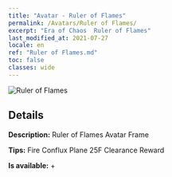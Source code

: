 ```yaml
---
title: "Avatar - Ruler of Flames"
permalink: /Avatars/Ruler of Flames/
excerpt: "Era of Chaos  Ruler of Flames"
last_modified_at: 2021-07-27
locale: en
ref: "Ruler of Flames.md"
toc: false
classes: wide
---
```

 ![Ruler of Flames](/images/a/avatarFrame_39.png)

## Details

 **Description:** Ruler of Flames Avatar Frame 

 **Tips:** Fire Conflux Plane 25F Clearance Reward 

 **Is available:**  + 

